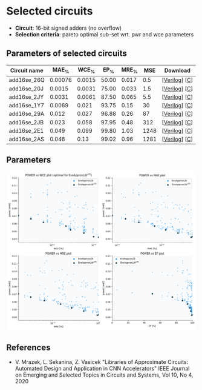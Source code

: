 
Selected circuits
===================
 - **Circuit**: 16-bit signed adders (no overflow)
 - **Selection criteria**: pareto optimal sub-set wrt. pwr and wce parameters

Parameters of selected circuits
----------------------------

| Circuit name | MAE<sub>%</sub> | WCE<sub>%</sub> | EP<sub>%</sub> | MRE<sub>%</sub> | MSE | Download |
| --- |  --- | --- | --- | --- | --- | --- | 
| add16se_26Q | 0.00076 | 0.0015 | 50.00 | 0.017 | 0.5 |  [[Verilog](add16se_26Q.v)]  [[C](add16se_26Q.c)] |
| add16se_20J | 0.0015 | 0.0031 | 75.00 | 0.033 | 1.5 |  [[Verilog](add16se_20J.v)]  [[C](add16se_20J.c)] |
| add16se_2JY | 0.0031 | 0.0061 | 87.50 | 0.065 | 5.5 |  [[Verilog](add16se_2JY.v)]  [[C](add16se_2JY.c)] |
| add16se_1Y7 | 0.0069 | 0.021 | 93.75 | 0.15 | 30 |  [[Verilog](add16se_1Y7.v)]  [[C](add16se_1Y7.c)] |
| add16se_29A | 0.012 | 0.027 | 96.88 | 0.26 | 87 |  [[Verilog](add16se_29A.v)]  [[C](add16se_29A.c)] |
| add16se_2JB | 0.023 | 0.058 | 97.95 | 0.48 | 312 |  [[Verilog](add16se_2JB.v)]  [[C](add16se_2JB.c)] |
| add16se_2E1 | 0.049 | 0.099 | 99.80 | 1.03 | 1248 |  [[Verilog](add16se_2E1.v)]  [[C](add16se_2E1.c)] |
| add16se_2AS | 0.046 | 0.13 | 99.02 | 0.96 | 1281 |  [[Verilog](add16se_2AS.v)]  [[C](add16se_2AS.c)] |
    
Parameters
--------------
![Parameters figure](fig.png)

References
--------------
   - V. Mrazek, L. Sekanina, Z. Vasicek "Libraries of Approximate Circuits: Automated Design and Application in CNN Accelerators" IEEE Journal on Emerging and Selected Topics in Circuits and Systems, Vol 10, No 4, 2020

             